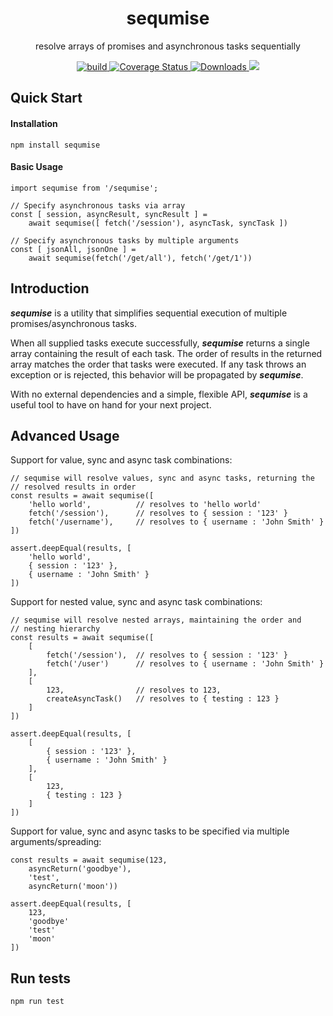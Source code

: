 <h1 align="center">sequmise</h1>
<p align="center">resolve arrays of promises and asynchronous tasks sequentially</p>

<p align="center">
    <a href="https://travis-ci.org/dacre-denny/js-sequmise">
        <img src="https://api.travis-ci.org/dacre-denny/js-sequmise.svg?branch=master" alt="build">
    </a>
    <a href="https://coveralls.io/github/dacre-denny/js-sequmise?branch=master">
        <img src="https://coveralls.io/repos/github/dacre-denny/js-sequmise/badge.svg?branch=master" alt="Coverage Status">
    </a>
    <a href="https://www.npmjs.com/package/sequmise">
        <img src="https://img.shields.io/npm/dm/sequmise.svg" alt="Downloads">
    </a>
    <a href="https://app.codacy.com/app/dacre-denny/js-sequmise?utm_source=github.com&utm_medium=referral&utm_content=dacre-denny/js-sequmise&utm_campaign=Badge_Grade_Dashboard"><img src="https://api.codacy.com/project/badge/Grade/e5d066a126664778b259b48f814465a0" /></a>
</p>

## Quick Start

#### Installation

```
npm install sequmise
```

#### Basic Usage

```
import sequmise from '/sequmise';

// Specify asynchronous tasks via array
const [ session, asyncResult, syncResult ] = 
    await sequmise([ fetch('/session'), asyncTask, syncTask ])

// Specify asynchronous tasks by multiple arguments
const [ jsonAll, jsonOne ] = 
    await sequmise(fetch('/get/all'), fetch('/get/1'))
```

## Introduction

**_sequmise_** is a utility that simplifies sequential execution of multiple promises/asynchronous tasks. 

When all supplied tasks execute successfully, **_sequmise_** returns a single array containing the result of each task. The order of results in the returned array matches the order that tasks were executed. If any task throws an exception or is rejected, this behavior will be propagated by **_sequmise_**.

With no external dependencies and a simple, flexible API, **_sequmise_** is a useful tool to have on hand for your next project.

## Advanced Usage

Support for value, sync and async task combinations:

```
// sequmise will resolve values, sync and async tasks, returning the 
// resolved results in order
const results = await sequmise([
    'hello world',          // resolves to 'hello world'
    fetch('/session'),      // resolves to { session : '123' }
    fetch('/username'),     // resolves to { username : 'John Smith' }
])

assert.deepEqual(results, [
    'hello world',
    { session : '123' },
    { username : 'John Smith' }
])
```

Support for nested value, sync and async task combinations:

```
// sequmise will resolve nested arrays, maintaining the order and 
// nesting hierarchy
const results = await sequmise([
    [
        fetch('/session'),  // resolves to { session : '123' }
        fetch('/user')      // resolves to { username : 'John Smith' }
    ],
    [
        123,                // resolves to 123,
        createAsyncTask()   // resolves to { testing : 123 }
    ]
])

assert.deepEqual(results, [
    [
        { session : '123' },
        { username : 'John Smith' }
    ],
    [
        123,
        { testing : 123 }
    ]
])
```

Support for value, sync and async tasks to be specified via multiple arguments/spreading:

```
const results = await sequmise(123, 
    asyncReturn('goodbye'), 
    'test', 
    asyncReturn('moon'))

assert.deepEqual(results, [
    123,
    'goodbye'
    'test'
    'moon'
])
```

## Run tests

```
npm run test
```
